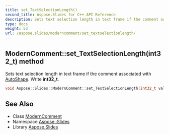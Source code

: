 ```yaml
---
title: set_TextSelectionLength()
second_title: Aspose.Slides for C++ API Reference
description: Sets text selection length in text frame if the comment associated with AutoShape. Write int32_t.
type: docs
weight: 53
url: /aspose.slides/moderncomment/set_textselectionlength/
---
```

## ModernComment::set_TextSelectionLength(int32_t) method


Sets text selection length in text frame if the comment associated with [AutoShape](../../autoshape/). Write **int32_t**.

```cpp
void Aspose::Slides::ModernComment::set_TextSelectionLength(int32_t value) override
```

## See Also

* Class [ModernComment](../)
* Namespace [Aspose::Slides](../../)
* Library [Aspose.Slides](../../../)
